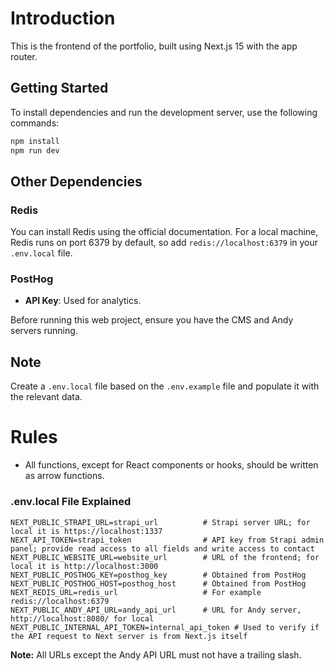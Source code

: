 # Introduction
This is the frontend of the portfolio, built using Next.js 15 with the app router.

## Getting Started

To install dependencies and run the development server, use the following commands:

```bash
npm install
npm run dev
```

## Other Dependencies

### Redis
You can install Redis using the official documentation. For a local machine, Redis runs on port 6379 by default, so add `redis://localhost:6379` in your `.env.local` file.

### PostHog
- **API Key**: Used for analytics.

Before running this web project, ensure you have the CMS and Andy servers running.

## Note
Create a `.env.local` file based on the `.env.example` file and populate it with the relevant data.

# Rules

- All functions, except for React components or hooks, should be written as arrow functions.


### .env.local File Explained

```plaintext
NEXT_PUBLIC_STRAPI_URL=strapi_url          # Strapi server URL; for local it is https://localhost:1337
NEXT_API_TOKEN=strapi_token                # API key from Strapi admin panel; provide read access to all fields and write access to contact
NEXT_PUBLIC_WEBSITE_URL=website_url        # URL of the frontend; for local it is http://localhost:3000
NEXT_PUBLIC_POSTHOG_KEY=posthog_key        # Obtained from PostHog
NEXT_PUBLIC_POSTHOG_HOST=posthog_host      # Obtained from PostHog
NEXT_REDIS_URL=redis_url                   # For example redis://localhost:6379
NEXT_PUBLIC_ANDY_API_URL=andy_api_url      # URL for Andy server, http://localhost:8080/ for local
NEXT_PUBLIC_INTERNAL_API_TOKEN=internal_api_token # Used to verify if the API request to Next server is from Next.js itself
```

**Note:** All URLs except the Andy API URL must not have a trailing slash.